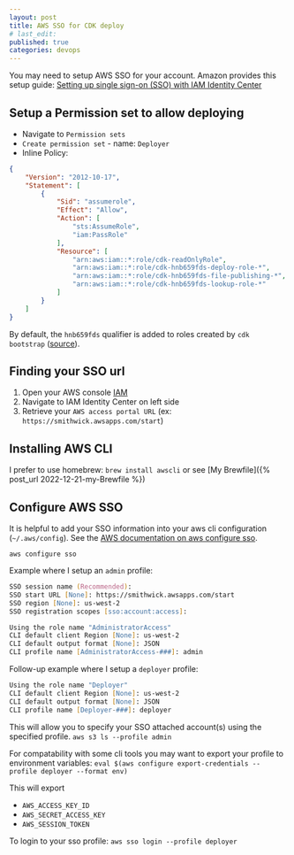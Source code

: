 ```yaml
---
layout: post
title: AWS SSO for CDK deploy
# last_edit:
published: true
categories: devops
---
```


You may need to setup AWS SSO for your account.  Amazon provides this setup guide: [Setting up single sign-on (SSO) with IAM Identity Center][aws-doc]

## Setup a Permission set to allow deploying

- Navigate to `Permission sets`
- `Create permission set` - name: `Deployer`
- Inline Policy:
```json
{
	"Version": "2012-10-17",
	"Statement": [
		{
			"Sid": "assumerole",
			"Effect": "Allow",
			"Action": [
				"sts:AssumeRole",
				"iam:PassRole"
			],
			"Resource": [
				"arn:aws:iam::*:role/cdk-readOnlyRole",
				"arn:aws:iam::*:role/cdk-hnb659fds-deploy-role-*",
				"arn:aws:iam::*:role/cdk-hnb659fds-file-publishing-*",
				"arn:aws:iam::*:role/cdk-hnb659fds-lookup-role-*"
			]
		}
	]
}
```

By default, the `hnb659fds` qualifier is added to roles created by `cdk bootstrap` ([source][cdk-bootstrap-doc]).

## Finding your SSO url
  1. Open your AWS console [IAM][iam]
  2. Navigate to IAM Identity Center on left side
  3. Retrieve your `AWS access portal URL` (ex: `https://smithwick.awsapps.com/start`)

## Installing AWS CLI

I prefer to use homebrew:
`brew install awscli` or see [My Brewfile]({% post_url 2022-12-21-my-Brewfile %})

## Configure AWS SSO

It is helpful to add your SSO information into your aws cli configuration (`~/.aws/config`). See the [AWS documentation on aws configure sso][aws-cli-configure-sso].

`aws configure sso`

Example where I setup an `admin` profile:
```zsh
SSO session name (Recommended):
SSO start URL [None]: https://smithwick.awsapps.com/start
SSO region [None]: us-west-2
SSO registration scopes [sso:account:access]:

Using the role name "AdministratorAccess"
CLI default client Region [None]: us-west-2
CLI default output format [None]: JSON
CLI profile name [AdministratorAccess-###]: admin
```

Follow-up example where I setup a `deployer` profile:
```zsh
Using the role name "Deployer"
CLI default client Region [None]: us-west-2
CLI default output format [None]: JSON
CLI profile name [Deployer-###]: deployer
```

This will allow you to specify your SSO attached account(s) using the specified profile.
`aws s3 ls --profile admin`

For compatability with some cli tools you may want to export your profile to environment variables:
`eval $(aws configure export-credentials --profile deployer --format env)`

This will export
- `AWS_ACCESS_KEY_ID`
- `AWS_SECRET_ACCESS_KEY`
- `AWS_SESSION_TOKEN`

To login to your sso profile:
`aws sso login --profile deployer`

[//]: # (References)
[aws-doc]: https://docs.aws.amazon.com/res/latest/ug/sso-idc.html
[aws-cli-configure-sso]: https://awscli.amazonaws.com/v2/documentation/api/2.13.0/reference/configure/sso.html
[iam]: https://console.aws.amazon.com/iam
[cdk-bootstrap-doc]: https://docs.aws.amazon.com/cdk/v2/guide/bootstrapping-customizing.html#bootstrapping-customizing-cli-qualifier
